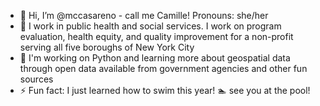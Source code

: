 - 👋 Hi, I’m @mccasareno - call me Camille! Pronouns: she/her
- 🗽 I work in public health and social services. I work on program evaluation, health equity, and quality improvement for a non-profit serving all five boroughs of New York City 
- 🌱 I'm working on Python and learning more about geospatial data through open data available from government agencies and other fun sources
- ⚡ Fun fact: I just learned how to swim this year! 🏊 see you at the pool!

<!---
mccasareno/mccasareno is a ✨ special ✨ repository because its `README.md` (this file) appears on your GitHub profile.
You can click the Preview link to take a look at your changes.
--->
